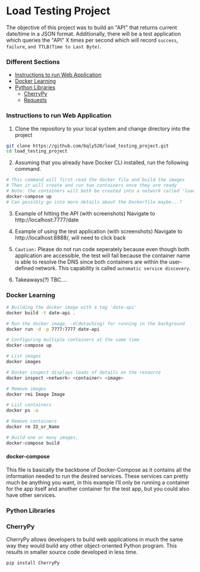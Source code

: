 # Load Testing Project

The objective of this project was to build an "API" that returns current date/time in a JSON format. Additionally, there will be a test application which queries the "API" X times per second which will record `success`, `failure`, `and TTLB(Time to Last Byte)`.

### Different Sections
- [Instructions to run Web Application](#instructions-to-run-web-application)
- [Docker Learning](#docker-learning)
- [Python Libraries](#python-libraries)
    - [CherryPy](#cherrypy)
    - [Requests](#requests)

### Instructions to run Web Application

1. Clone the repository to your local system and change directory into the project
```bash
git clone https://github.com/bqly520/load_testing_project.git
cd load_testing_project
```

2. Assuming that you already have Docker CLI installed, run the following command.
```bash
# This command will first read the docker file and build the images
# Then it will create and run two containers once they are ready
# Note: the containers will both be created into a network called 'load_testing_project_default'
docker-compose up
# Can possibly go into more details about the Dockerfile maybe...?
```

3. Example of hitting the API (with screenshots) Navigate to http://localhost:7777/date

4. Example of using the test application (with screenshots) Navigate to http://localhost:8888/, will need to click back

5. `Caution:` Please do not run code seperately because even though both application are accessible, the test will fail because the container name is able to resolve the DNS since both containers are within the user-defined network. This capability is called `automatic service discovery`.

6. Takeaways(?) TBC....

### Docker Learning
```bash
# Building the docker image with a tag 'date-api'
docker build -t date-api .

# Run the docker image, -d(detaching) for running in the background
docker run -d -p 7777:7777 date-api

# Configuring multiple containers at the same time
docker-compose up

# List images
docker images

# Docker inspect displays loads of details on the resource
docker inspect <network> <container> <image>

# Remove images
docker rmi Image Image

# List containers
docker ps -a

# Remove containers
docker rm ID_or_Name

# Build one or many images,
docker-compose build
```

#### docker-compose
This file is basically the backbone of Docker-Compose as it contains all the information needed to run the desired services. These services can pretty much be anything you want, in this example I’ll only be running a container for the app itself and another container for the test app, but you could also have other services.


### Python Libraries

### CherryPy
CherryPy allows developers to build web applications in much the same way they would build any other object-oriented Python program. This results in smaller source code developed in less time.
```bash
pip install CherryPy
```